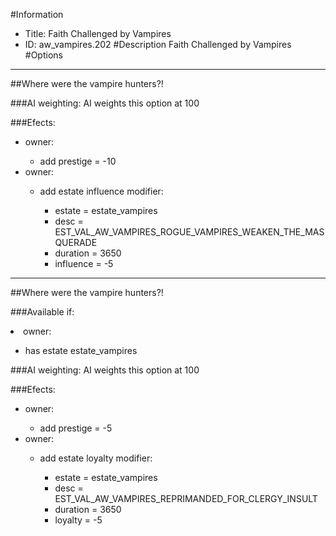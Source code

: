 #Information
 - Title: Faith Challenged by Vampires
 - ID: aw_vampires.202
#Description
Faith Challenged by Vampires
#Options

___
##Where were the vampire hunters?!

###AI weighting:
AI weights this option at 100


###Efects:<ul><li>owner:</li><ul><li>add prestige = -10</li></ul><li>owner:</li><ul><li>add estate influence modifier:</li><ul><li>estate = estate_vampires</li><li>desc = EST_VAL_AW_VAMPIRES_ROGUE_VAMPIRES_WEAKEN_THE_MASQUERADE</li><li>duration = 3650</li><li>influence = -5</li></ul></ul></ul>

___
##Where were the vampire hunters?!

###Available if:
<li>owner:</li><ul><li>has estate estate_vampires</li></ul>

###AI weighting:
AI weights this option at 100


###Efects:<ul><li>owner:</li><ul><li>add prestige = -5</li></ul><li>owner:</li><ul><li>add estate loyalty modifier:</li><ul><li>estate = estate_vampires</li><li>desc = EST_VAL_AW_VAMPIRES_REPRIMANDED_FOR_CLERGY_INSULT</li><li>duration = 3650</li><li>loyalty = -5</li></ul></ul></ul>
